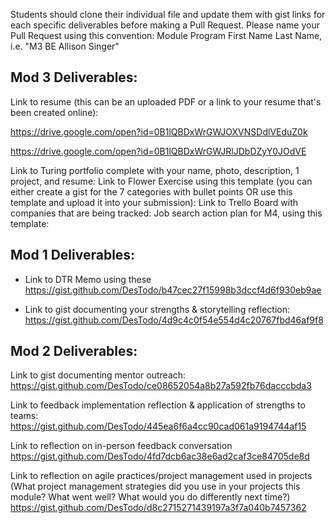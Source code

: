 Students should clone their individual file and update them with gist links for each specific deliverables before making a Pull Request. Please name your Pull Request using this convention: Module Program First Name Last Name, i.e. "M3 BE Allison Singer"

## Mod 3 Deliverables:

Link to resume (this can be an uploaded PDF or a link to your resume that's been created online):

https://drive.google.com/open?id=0B1lQBDxWrGWJOXVNSDdlVEduZ0k 

https://drive.google.com/open?id=0B1lQBDxWrGWJRlJDbDZyY0JOdVE

Link to Turing portfolio complete with your name, photo, description, 1 project, and resume:
Link to Flower Exercise using this template (you can either create a gist for the 7 categories with bullet points OR use this template and upload it into your submission):
Link to Trello Board with companies that are being tracked:
Job search action plan for M4, using this template:

## Mod 1 Deliverables:
* Link to DTR Memo using these
 https://gist.github.com/DesTodo/b47cec27f15998b3dccf4d6f930eb9ae


* Link to gist documenting your strengths & storytelling reflection:
https://gist.github.com/DesTodo/4d9c4c0f54e554d4c20767fbd46af9f8


## Mod 2 Deliverables:
Link to gist documenting mentor outreach:
https://gist.github.com/DesTodo/ce08652054a8b27a592fb76dacccbda3

Link to feedback implementation reflection & application of strengths to teams:
https://gist.github.com/DesTodo/445ea6f6a4cc90cad061a9194744af15


Link to reflection on in-person feedback conversation
https://gist.github.com/DesTodo/4fd7dcb6ac38e6ad2caf3ce84705de8d

Link to reflection on agile practices/project management used in projects (What project management strategies did you use in your projects this module? What went well? What would you do differently next time?)
https://gist.github.com/DesTodo/d8c2715271439197a3f7a040b7457362
